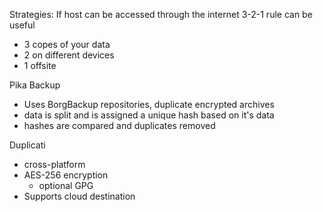 
Strategies:
If host can be accessed through the internet 3-2-1 rule can be useful
- 3 copes of your data
- 2 on different devices
- 1 offsite

Pika Backup
- Uses BorgBackup repositories, duplicate encrypted archives
- data is split and is assigned a unique hash based on it's data
- hashes are compared and duplicates removed

Duplicati
- cross-platform
- AES-256 encryption
	- optional GPG
- Supports cloud destination